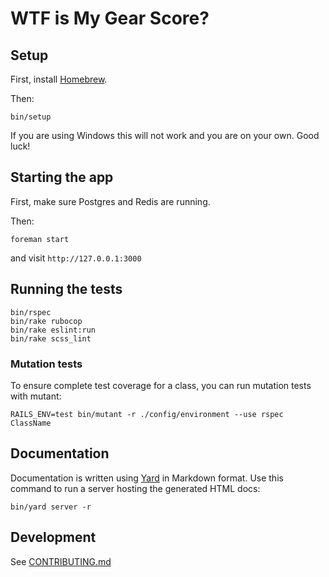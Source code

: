 # WTF is My Gear Score?

## Setup

First, install [Homebrew](http://brew.sh).

Then:

```
bin/setup
```

If you are using Windows this will not work and you are on your own. Good luck!

## Starting the app

First, make sure Postgres and Redis are running.

Then:

```
foreman start
```

and visit `http://127.0.0.1:3000`

## Running the tests

```
bin/rspec
bin/rake rubocop
bin/rake eslint:run
bin/rake scss_lint
```

### Mutation tests

To ensure complete test coverage for a class, you can run mutation tests with mutant:

```
RAILS_ENV=test bin/mutant -r ./config/environment --use rspec ClassName
```

## Documentation

Documentation is written using [Yard](http://yardoc.org) in Markdown format. Use this command to run a server hosting the generated HTML docs:

```
bin/yard server -r
```

## Development

See [CONTRIBUTING.md](https://gitlab.com/closedloops/wtfismygs-rails/blob/master/CONTRIBUTING.md)
